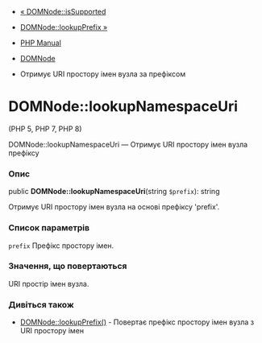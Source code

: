 - [« DOMNode::isSupported](domnode.issupported.md)
- [DOMNode::lookupPrefix »](domnode.lookupprefix.md)

- [PHP Manual](index.md)
- [DOMNode](class.domnode.md)
- Отримує URI простору імен вузла за префіксом

# DOMNode::lookupNamespaceUri

(PHP 5, PHP 7, PHP 8)

DOMNode::lookupNamespaceUri — Отримує URI простору імен вузла
префіксу

### Опис

public **DOMNode::lookupNamespaceUri**(string `$prefix`): string

Отримує URI простору імен вузла на основі префіксу 'prefix'.

### Список параметрів

`prefix`
Префікс простору імен.

### Значення, що повертаються

URI простір імен вузла.

### Дивіться також

- [DOMNode::lookupPrefix()](domnode.lookupprefix.md) - Повертає
префікс простору імен вузла з URI простору імен
